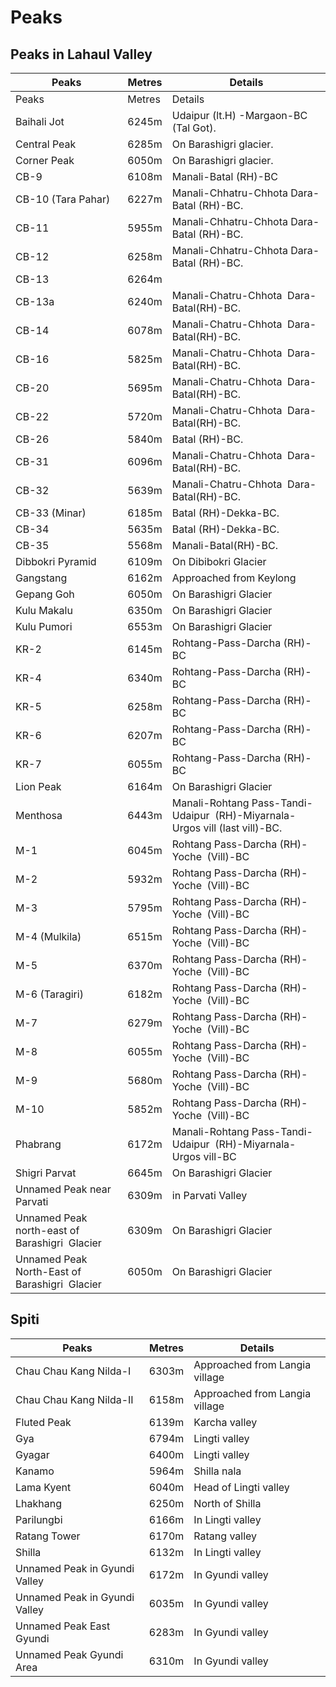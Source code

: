 # Peaks
## Peaks in Lahaul Valley
| Peaks                                          | Metres | Details                                                                      |
| ---------------------------------------------- | ------ | ---------------------------------------------------------------------------- |
| Peaks                                          | Metres | Details                                                                      |
| Baihali Jot                                    | 6245m  | Udaipur (lt.H) -Margaon-BC (Tal Got).                                        |
| Central Peak                                   | 6285m  | On Barashigri glacier.                                                       |
| Corner Peak                                    | 6050m  | On Barashigri glacier.                                                       |
| CB-9                                           | 6108m  | Manali-Batal (RH)-BC                                                         |
| CB-10 (Tara Pahar)                             | 6227m  | Manali-Chhatru-Chhota Dara-Batal (RH)-BC.                                    |
| CB-11                                          | 5955m  | Manali-Chhatru-Chhota Dara-Batal (RH)-BC.                                    |
| CB-12                                          | 6258m  | Manali-Chhatru-Chhota Dara-Batal (RH)-BC.                                    |
| CB-13                                          | 6264m  |                                                                              |
| CB-13a                                         | 6240m  | Manali-Chatru-Chhota  Dara-Batal(RH)-BC.                                     |
| CB-14                                          | 6078m  | Manali-Chatru-Chhota  Dara-Batal(RH)-BC.                                     |
| CB-16                                          | 5825m  | Manali-Chatru-Chhota  Dara-Batal(RH)-BC.                                     |
| CB-20                                          | 5695m  | Manali-Chatru-Chhota  Dara-Batal(RH)-BC.                                     |
| CB-22                                          | 5720m  | Manali-Chatru-Chhota  Dara-Batal(RH)-BC.                                     |
| CB-26                                          | 5840m  | Batal (RH)-BC.                                                               |
| CB-31                                          | 6096m  | Manali-Chatru-Chhota  Dara-Batal(RH)-BC.                                     |
| CB-32                                          | 5639m  | Manali-Chatru-Chhota  Dara-Batal(RH)-BC.                                     |
| CB-33 (Minar)                                  | 6185m  | Batal (RH)-Dekka-BC.                                                         |
| CB-34                                          | 5635m  | Batal (RH)-Dekka-BC.                                                         |
| CB-35                                          | 5568m  | Manali-Batal(RH)-BC.                                                         |
| Dibbokri Pyramid                               | 6109m  | On Dibibokri Glacier                                                         |
| Gangstang                                      | 6162m  | Approached from Keylong                                                      |
| Gepang Goh                                     | 6050m  | On Barashigri Glacier                                                        |
| Kulu Makalu                                    | 6350m  | On Barashigri Glacier                                                        |
| Kulu Pumori                                    | 6553m  | On Barashigri Glacier                                                        |
| KR-2                                           | 6145m  | Rohtang-Pass-Darcha (RH)-BC                                                  |
| KR-4                                           | 6340m  | Rohtang-Pass-Darcha (RH)-BC                                                  |
| KR-5                                           | 6258m  | Rohtang-Pass-Darcha (RH)-BC                                                  |
| KR-6                                           | 6207m  | Rohtang-Pass-Darcha (RH)-BC                                                  |
| KR-7                                           | 6055m  | Rohtang-Pass-Darcha (RH)-BC                                                  |
| Lion Peak                                      | 6164m  | On Barashigri Glacier                                                        |
| Menthosa                                       | 6443m  | Manali-Rohtang Pass-Tandi-Udaipur  (RH)-Miyarnala-Urgos vill (last vill)-BC. |
| M-1                                            | 6045m  | Rohtang Pass-Darcha (RH)-Yoche  (Vill)-BC                                    |
| M-2                                            | 5932m  | Rohtang Pass-Darcha (RH)-Yoche  (Vill)-BC                                    |
| M-3                                            | 5795m  | Rohtang Pass-Darcha (RH)-Yoche  (Vill)-BC                                    |
| M-4 (Mulkila)                                  | 6515m  | Rohtang Pass-Darcha (RH)-Yoche  (Vill)-BC                                    |
| M-5                                            | 6370m  | Rohtang Pass-Darcha (RH)-Yoche  (Vill)-BC                                    |
| M-6 (Taragiri)                                 | 6182m  | Rohtang Pass-Darcha (RH)-Yoche  (Vill)-BC                                    |
| M-7                                            | 6279m  | Rohtang Pass-Darcha (RH)-Yoche  (Vill)-BC                                    |
| M-8                                            | 6055m  | Rohtang Pass-Darcha (RH)-Yoche  (Vill)-BC                                    |
| M-9                                            | 5680m  | Rohtang Pass-Darcha (RH)-Yoche  (Vill)-BC                                    |
| M-10                                           | 5852m  | Rohtang Pass-Darcha (RH)-Yoche  (Vill)-BC                                    |
| Phabrang                                       | 6172m  | Manali-Rohtang Pass-Tandi-Udaipur  (RH)-Miyarnala-Urgos vill-BC              |
| Shigri Parvat                                  | 6645m  | On Barashigri Glacier                                                        |
| Unnamed Peak near Parvati                      | 6309m  | in Parvati Valley                                                            |
| Unnamed Peak north-east of Barashigri  Glacier | 6309m  | On Barashigri Glacier                                                        |
| Unnamed Peak North-East of Barashigri  Glacier | 6050m  | On Barashigri Glacier                                                        |

## Spiti
| Peaks                         | Metres | Details                        |
| ----------------------------- | ------ | ------------------------------ |
| Chau Chau Kang Nilda-I        | 6303m  | Approached from Langia village |
| Chau Chau Kang Nilda-II       | 6158m  | Approached from Langia village |
| Fluted Peak                   | 6139m  | Karcha valley                  |
| Gya                           | 6794m  | Lingti valley                  |
| Gyagar                        | 6400m  | Lingti valley                  |
| Kanamo                        | 5964m  | Shilla nala                    |
| Lama Kyent                    | 6040m  | Head of Lingti valley          |
| Lhakhang                      | 6250m  | North of Shilla                |
| Parilungbi                    | 6166m  | In Lingti valley               |
| Ratang Tower                  | 6170m  | Ratang valley                  |
| Shilla                        | 6132m  | In Lingti valley               |
| Unnamed Peak in Gyundi Valley | 6172m  | In Gyundi valley               |
| Unnamed Peak in Gyundi Valley | 6035m  | In Gyundi valley               |
| Unnamed Peak East Gyundi      | 6283m  | In Gyundi valley               |
| Unnamed Peak Gyundi Area      | 6310m  | In Gyundi valley               |
